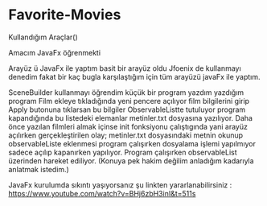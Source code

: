 # Favorite-Movies

Kullandığım Araçlar()

Amacım JavaFx öğrenmekti

Arayüz ü JavaFx ile yaptım basit bir arayüz oldu Jfoenix de kullanmayı denedim fakat bir kaç bugla karşılaştığım için tüm arayüzü javaFx ile yaptım.

SceneBuilder kullanmayı öğrendim küçük bir program yazdım yazdığım program Film ekleye tıkladığında yeni pencere açılıyor film bilgilerini girip Apply butonuna tıklarsan
bu bilgiler ObservableListte tutuluyor program kapandığında bu listedeki elemanlar metinler.txt dosyasına yazılıyor. Daha önce yazılan filmleri almak içinse init fonksiyonu çalıştıgında yani arayüz açılırken gerçekleştirilen olay; metinler.txt dosyasındaki metnin okunup observableListe eklenmesi program çalışırken dosyalama işlemi yapılmıyor
sadece açılıp kapanırken yapılıyor. Program çalışırken observableList üzerinden hareket ediliyor.  (Konuya pek hakim değilim anladığım kadarıyla anlatmak istedim.)

JavaFx kurulumda sıkıntı yaşıyorsanız şu linkten yararlanabilirsiniz : https://www.youtube.com/watch?v=BHj6zbH3inI&t=511s
